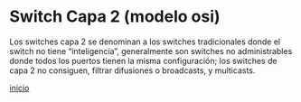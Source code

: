 # Switch Capa 2 (modelo osi)
Los switches capa 2 se denominan a los switches tradicionales donde el switch no tiene “inteligencia”, generalmente son switches no administrables donde todos los puertos tienen la misma configuración; los switches de capa 2 no consiguen, filtrar difusiones o broadcasts, y multicasts.

[inicio](README.md)
